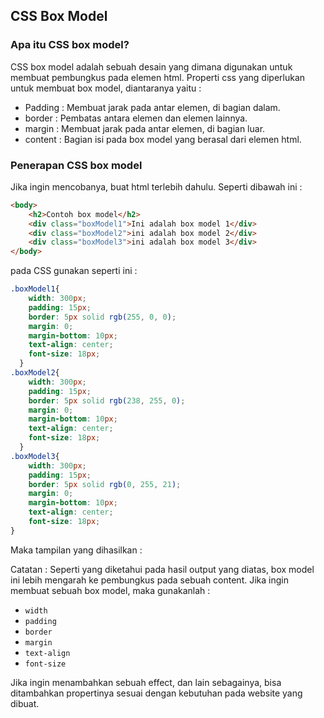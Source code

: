 ## CSS Box Model

### Apa itu CSS box model?


CSS box model adalah sebuah desain yang dimana digunakan untuk membuat pembungkus pada elemen html. Properti css yang diperlukan untuk membuat box model, diantaranya yaitu :

- Padding : Membuat jarak pada antar elemen, di bagian dalam.
- border  : Pembatas antara elemen dan elemen lainnya.
- margin  : Membuat jarak pada antar elemen, di bagian luar.
- content : Bagian isi pada box model yang berasal dari elemen html.

### Penerapan CSS box model

Jika ingin mencobanya, buat html terlebih dahulu. Seperti dibawah ini :

```html
<body>
    <h2>Contoh box model</h2>
    <div class="boxModel1">Ini adalah box model 1</div>
    <div class="boxModel2">ini adalah box model 2</div>  
    <div class="boxModel3">ini adalah box model 3</div>  
</body>
```
pada CSS gunakan seperti ini :

```css
.boxModel1{
    width: 300px;
    padding: 15px;
    border: 5px solid rgb(255, 0, 0);
    margin: 0;
    margin-bottom: 10px;
    text-align: center;
    font-size: 18px;
  }
.boxModel2{
    width: 300px;
    padding: 15px;
    border: 5px solid rgb(238, 255, 0);
    margin: 0;
    margin-bottom: 10px;
    text-align: center;
    font-size: 18px;
  }
.boxModel3{
    width: 300px;
    padding: 15px;
    border: 5px solid rgb(0, 255, 21);
    margin: 0;
    margin-bottom: 10px;
    text-align: center;
    font-size: 18px;
}
```
Maka tampilan yang dihasilkan :


Catatan : Seperti yang diketahui pada hasil output yang diatas, box model ini lebih mengarah ke pembungkus pada sebuah content. Jika ingin membuat sebuah box model, maka gunakanlah :
- ``width``
- ``padding``
- ``border``
- ``margin``
- ``text-align``
- ``font-size``

Jika ingin menambahkan sebuah effect, dan lain sebagainya, bisa ditambahkan propertinya sesuai dengan kebutuhan pada website yang dibuat.